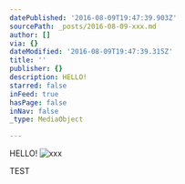 ```yaml
---
datePublished: '2016-08-09T19:47:39.903Z'
sourcePath: _posts/2016-08-09-xxx.md
author: []
via: {}
dateModified: '2016-08-09T19:47:39.315Z'
title: ''
publisher: {}
description: HELLO!
starred: false
inFeed: true
hasPage: false
inNav: false
_type: MediaObject

---
```

HELLO!
![xxx](https://the-grid-user-content.s3-us-west-2.amazonaws.com/2972eb44-5538-4360-aa47-c95bd96675e3.jpg)

> 

TEST